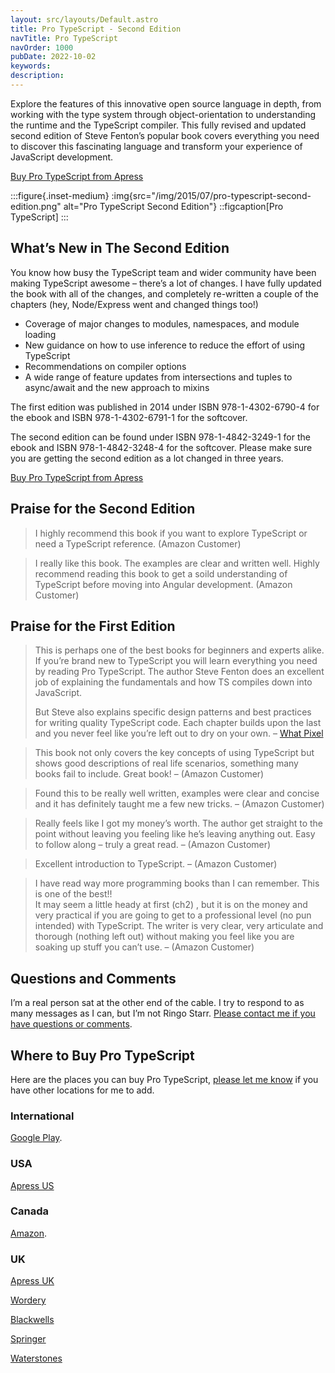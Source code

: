 ```yaml
---
layout: src/layouts/Default.astro
title: Pro TypeScript - Second Edition
navTitle: Pro TypeScript
navOrder: 1000
pubDate: 2022-10-02
keywords: 
description: 
---
```


Explore the features of this innovative open source language in depth, from working with the type system through object-orientation to understanding the runtime and the TypeScript compiler. This fully revised and updated second edition of Steve Fenton’s popular book covers everything you need to discover this fascinating language and transform your experience of JavaScript development.

[Buy Pro TypeScript from Apress](https://www.apress.com/us/book/9781484232484)

:::figure{.inset-medium}
:img{src="/img/2015/07/pro-typescript-second-edition.png" alt="Pro TypeScript Second Edition"}
::figcaption[Pro TypeScript]
:::

## What’s New in The Second Edition

You know how busy the TypeScript team and wider community have been making TypeScript awesome – there’s a lot of changes. I have fully updated the book with all of the changes, and completely re-written a couple of the chapters (hey, Node/Express went and changed things too!)

- Coverage of major changes to modules, namespaces, and module loading
- New guidance on how to use inference to reduce the effort of using TypeScript
- Recommendations on compiler options
- A wide range of feature updates from intersections and tuples to async/await and the new approach to mixins

The first edition was published in 2014 under ISBN 978-1-4302-6790-4 for the ebook and ISBN 978-1-4302-6791-1 for the softcover.

The second edition can be found under ISBN 978-1-4842-3249-1 for the ebook and ISBN 978-1-4842-3248-4 for the softcover. Please make sure you are getting the second edition as a lot changed in three years.

[Buy Pro TypeScript from Apress](https://www.apress.com/us/book/9781484232484)

## Praise for the Second Edition

> I highly recommend this book if you want to explore TypeScript or need a TypeScript reference. (Amazon Customer)

> I really like this book. The examples are clear and written well. Highly recommend reading this book to get a soild understanding of TypeScript before moving into Angular development. (Amazon Customer)

## Praise for the First Edition

> This is perhaps one of the best books for beginners and experts alike. If you’re brand new to TypeScript you will learn everything you need by reading Pro TypeScript. The author Steve Fenton does an excellent job of explaining the fundamentals and how TS compiles down into JavaScript.
> 
> But Steve also explains specific design patterns and best practices for writing quality TypeScript code. Each chapter builds upon the last and you never feel like you’re left out to dry on your own. – [What Pixel](http://whatpixel.com/top-10-typescript-books/)

> This book not only covers the key concepts of using TypeScript but shows good descriptions of real life scenarios, something many books fail to include. Great book! – (Amazon Customer)

> Found this to be really well written, examples were clear and concise and it has definitely taught me a few new tricks. – (Amazon Customer)

> Really feels like I got my money’s worth. The author get straight to the point without leaving you feeling like he’s leaving anything out. Easy to follow along – truly a great read. – (Amazon Customer)

> Excellent introduction to TypeScript. – (Amazon Customer)

> I have read way more programming books than I can remember. This is one of the best!!  
> It may seem a little heady at first (ch2) , but it is on the money and very practical if you are going to get to a professional level (no pun intended) with TypeScript. The writer is very clear, very articulate and thorough (nothing left out) without making you feel like you are soaking up stuff you can’t use. – (Amazon Customer)

## Questions and Comments

I’m a real person sat at the other end of the cable. I try to respond to as many messages as I can, but I’m not Ringo Starr. [Please contact me if you have questions or comments](/contact/).

## Where to Buy Pro TypeScript

Here are the places you can buy Pro TypeScript, [please let me know](/contact/) if you have other locations for me to add.

### International

[Google Play](https://play.google.com/store/books/details/Steve_Fenton_Pro_TypeScript?id=ZEtADwAAQBAJ).

### USA

[Apress US](https://www.apress.com/us/book/9781484232484)

### Canada

[Amazon](https://www.amazon.ca/Pro-TypeScript-Application-Scale-JavaScript-Development-ebook/dp/B077R9WMWJ/).

### UK

[Apress UK](https://www.apress.com/gb/book/9781484232484)

[Wordery](https://wordery.com/pro-typescript-steve-fenton-9781484232484)

[Blackwells](https://blackwells.co.uk/bookshop/product/9781484232484)

[Springer](http://www.springer.com/gb/book/9781484232484)

[Waterstones](https://www.waterstones.com/book/pro-typescript/steve-fenton/9781484232484)